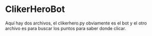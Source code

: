 # ClikerHeroBot
Aquí hay dos archivos, el clikerhero.py obviamente es el bot y el otro archivo es para buscar los puntos para saber donde clicar.
